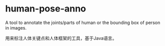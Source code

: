 # human-pose-anno
A tool to annotate the joints/parts of human or the bounding box of person in images.

用来标注人体关键点和人体框架的工具，基于Java语言。